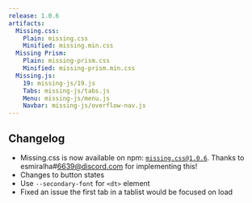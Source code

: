 ```yaml
---
release: 1.0.6
artifacts:
  Missing.css:
    Plain: missing.css
    Minified: missing.min.css
  Missing Prism:
    Plain: missing-prism.css
    Minified: missing-prism.min.css
  Missing.js:
    19: missing-js/19.js
    Tabs: missing-js/tabs.js
    Menu: missing-js/menu.js
    Navbar: missing-js/overflow-nav.js
---
```


## Changelog

 - Missing.css is now available on npm: [`missing.css@1.0.6`][].
   Thanks to esmiralha#6639@discord.com for implementing this!
 - Changes to button states
 - Use `--secondary-font` for `<dt>` element
 - Fixed an issue the first tab in a tablist would be focused on load

[`missing.css@1.0.6`]: https://www.npmjs.com/package/missing.css/v/1.0.6

